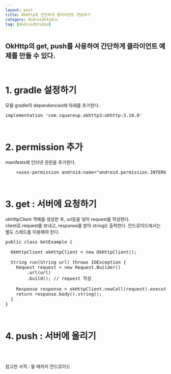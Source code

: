 ```yaml
---
layout: post
title: OkHttp로 간단하게 클라이언트 연습하기
category: AndroidStudio
tag: [AndroidStudio]
---
```


## OkHttp의 get, push를 사용하여 간단하게 클라이언트 예제를 만들 수 있다.
<br>

# 1. gradle 설정하기

모듈 gradle의 dependencies에 아래를 추가한다.
<pre class="prettyprint">
implementation 'com.squareup.okhttp3:okhttp:3.10.0'
</pre>
<br>

# 2. permission 추가

manifests에 인터넷 권한을 추가한다.
<pre class="prettyprint">
    &lt;uses-permission android:name="android.permission.INTERNET"&gt;&lt;/uses-permission&gt;
</pre>
<br>

# 3. get : 서버에 요청하기

okHttpClient 객체를 생성한 후, url등을 넣어 request를 작성한다.<br>
client로 request를 보내고, response를 받아 string() 출력한다.
안드로이드에서는 별도 스레드를 이용해야 한다.

<pre class="prettyprint">
public class GetExample {

  OkHttpClient okHttpClient = new OkHttpClient();

  String run(String url) throws IOException {
    Request request = new Request.Builder()
        .url(url)
        .build(); // request 작성

    Response response = okHttpClient.newCall(request).execute();
    return response.body().string();
  }
}
</pre>
<br>

# 4. push : 서버에 올리기

<br>
<br>

참고한 서적 : 될 때까지 안드로이드